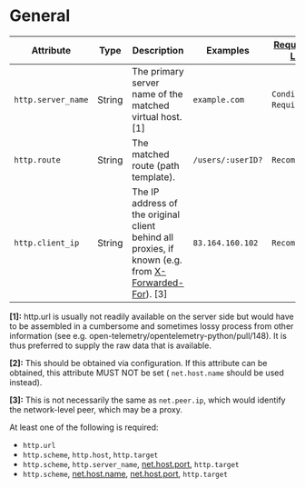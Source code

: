 # General

<!-- semconv http.server -->
| Attribute  | Type | Description  | Examples  | [Requirement Level](https://opentelemetry.io/docs/specs/semconv/general/attribute-requirement-level/) | [Stability](https://opentelemetry.io/docs/specs/otel/versioning-and-stability/#semantic-conventions-stability) |
|---|---|---|---|---|---|
| `http.server_name` | String | The primary server name of the matched virtual host. [1] | `example.com` | `Conditionally Required` [2] | Experimental |
| `http.route` | String | The matched route (path template). | `/users/:userID?` | `Recommended` | Experimental |
| `http.client_ip` | String | The IP address of the original client behind all proxies, if known (e.g. from [X-Forwarded-For](https://developer.mozilla.org/en-US/docs/Web/HTTP/Headers/X-Forwarded-For)). [3] | `83.164.160.102` | `Recommended` | Experimental |

**[1]:** http.url is usually not readily available on the server side but would have to be assembled in a cumbersome and sometimes lossy process from other information (see e.g. open-telemetry/opentelemetry-python/pull/148). It is thus preferred to supply the raw data that is available.

**[2]:** This should be obtained via configuration. If this attribute can be obtained, this attribute MUST NOT be set ( `net.host.name` should be used instead).

**[3]:** This is not necessarily the same as `net.peer.ip`, which would identify the network-level peer, which may be a proxy.

At least one of the following is required:

* `http.url`
* `http.scheme`, `http.host`, `http.target`
* `http.scheme`, `http.server_name`, [net.host.port](general.md), `http.target`
* `http.scheme`, [net.host.name](general.md), [net.host.port](general.md), `http.target`

<!-- endsemconv -->
